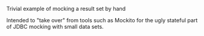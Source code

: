 Trivial example of mocking a result set by hand

Intended to "take over" from tools such as Mockito for the ugly
stateful part of JDBC mocking with small data sets.
